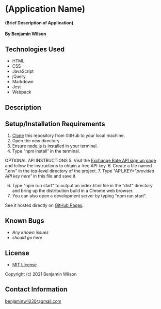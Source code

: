 # (Application Name)

#### (Brief Description of Application)

#### By Benjamin Wilson

## Technologies Used

* HTML
* CSS
* JavaScript
* jQuery
* Markdown
* Jest
* Webpack

## Description

## Setup/Installation Requirements

1. [Clone](https://docs.github.com/en/github/creating-cloning-and-archiving-repositories/cloning-a-repository-from-github/cloning-a-repository) this repository from GitHub to your local machine.
2. Open the new directory.
3. Ensure [node.js](https://nodejs.org/en/) is installed in your terminal.
4. Type "npm install" in the terminal.

OPTIONAL API INSTRUCTIONS
5. Visit the [Exchange Rate API sign up page](https://app.exchangerate-api.com/sign-up) and follow the instructions to obtain a free API key.
6. Create a file named ".env" in the top-level directory of the project.
7. Type "API_KEY=*"provided API key here"* in this file and save it.

6. Type "npm run start" to output an index.html file in the "dist" directory and bring up the distribution build in a Chrome web browser.
8. You can also open a development server by typing "npm run start".

See it hosted directly on [GitHub Pages](https://benjaminw1030.github.io/template/).

## Known Bugs

* _Any known issues_
* _should go here_

## License

* [MIT License](https://opensource.org/licenses/MIT)

Copyright (c) 2021 Benjamin Wilson

## Contact Information

<benjaminw1030@gmail.com>